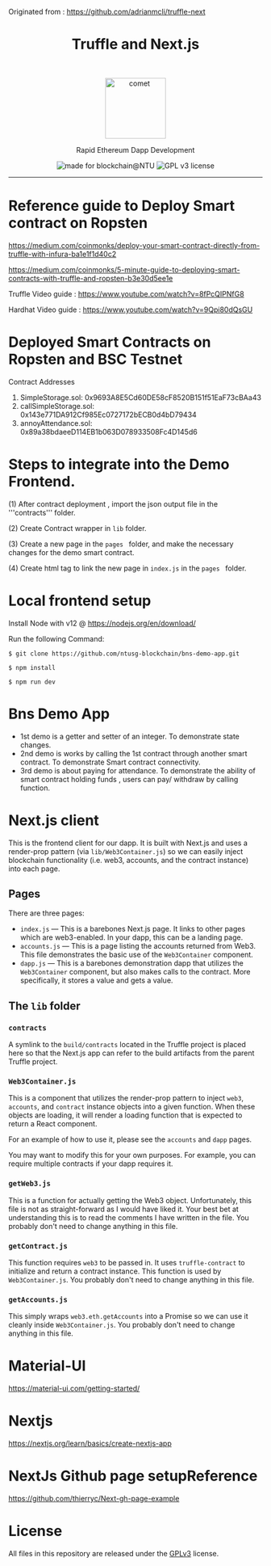 Originated from : https://github.com/adrianmcli/truffle-next

<h1 align="center">Truffle and Next.js</h1> <br>
<p align="center">
  <img alt="comet" src="https://user-images.githubusercontent.com/943555/33169670-574322ee-cffa-11e7-9150-7b720ee0ee24.png" width="120">
</p>
<p align="center">Rapid Ethereum Dapp Development</p>

<p align="center">
  <img alt="made for blockchain@NTU" src="https://img.shields.io/badge/made%20for-Blockchain%40NTU-blue.svg">
  <img alt="GPL v3 license" src="https://img.shields.io/badge/License-GNU%20GPL%20v3-lightgrey.svg">
</p>

---
# Reference guide to Deploy Smart contract on Ropsten

https://medium.com/coinmonks/deploy-your-smart-contract-directly-from-truffle-with-infura-ba1e1f1d40c2

https://medium.com/coinmonks/5-minute-guide-to-deploying-smart-contracts-with-truffle-and-ropsten-b3e30d5ee1e

Truffle Video guide :
https://www.youtube.com/watch?v=8fPcQIPNfG8

Hardhat Video guide : 
https://www.youtube.com/watch?v=9Qpi80dQsGU

# Deployed Smart Contracts on Ropsten and BSC Testnet
Contract Addresses
  1. SimpleStorage.sol: 0x9693A8E5Cd60DE58cF8520B151f51EaF73cBAa43
  2. callSimpleStorage.sol: 0x143e771DA912Cf985Ec0727172bECB0d4bD79434
  3. annoyAttendance.sol: 0x89a38bdaeeD114EB1b063D078933508Fc4D145d6

# Steps to integrate into the Demo Frontend.
(1) After contract deployment , import the json output file in the '''contracts''' folder.

(2) Create Contract wrapper in ``` lib ``` folder. 

(3) Create a new page in the ```pages ``` folder, and make the necessary changes for the demo smart contract. 

(4) Create html tag to link the new page in ``` index.js ``` in the ```pages ``` folder. 

# Local frontend setup 
Install Node with v12 @ https://nodejs.org/en/download/

Run the following Command: 

``` $ git clone https://github.com/ntusg-blockchain/bns-demo-app.git ``` 

``` $ npm install ```

``` $ npm run dev ```

# Bns Demo App

- 1st demo is a getter and setter of an integer. To demonstrate state changes.
- 2nd demo is works by calling the 1st contract through another smart contract. To demonstrate Smart contract connectivity.
- 3rd demo is about paying for attendance. To demonstrate the ability of smart contract holding funds , users can pay/ withdraw by calling function.

# Next.js client

This is the frontend client for our dapp. It is built with Next.js and uses a render-prop pattern (via `lib/Web3Container.js`) so we can easily inject blockchain functionality (i.e. web3, accounts, and the contract instance) into each page.

## Pages

There are three pages:

- `index.js` — This is a barebones Next.js page. It links to other pages which are web3-enabled. In your dapp, this can be a landing page.
- `accounts.js` — This is a page listing the accounts returned from Web3. This file demonstrates the basic use of the `Web3Container` component.
- `dapp.js` — This is a barebones demonstration dapp that utilizes the `Web3Container` component, but also makes calls to the contract. More specifically, it stores a value and gets a value.

## The `lib` folder

### `contracts`

A symlink to the `build/contracts` located in the Truffle project is placed here so that the Next.js app can refer to the build artifacts from the parent Truffle project.

### `Web3Container.js`

This is a component that utilizes the render-prop pattern to inject `web3`, `accounts`, and `contract` instance objects into a given function. When these objects are loading, it will render a loading function that is expected to return a React component.

For an example of how to use it, please see the `accounts` and `dapp` pages.

You may want to modify this for your own purposes. For example, you can require multiple contracts if your dapp requires it.

### `getWeb3.js`

This is a function for actually getting the Web3 object. Unfortunately, this file is not as straight-forward as I would have liked it. Your best bet at understanding this is to read the comments I have written in the file. You probably don't need to change anything in this file.

### `getContract.js`

This function requires `web3` to be passed in. It uses `truffle-contract` to initialize and return a contract instance. This function is used by `Web3Container.js`. You probably don't need to change anything in this file.

### `getAccounts.js`

This simply wraps `web3.eth.getAccounts` into a Promise so we can use it cleanly inside `Web3Container.js`. You probably don't need to change anything in this file.

# Material-UI
https://material-ui.com/getting-started/

# Nextjs
https://nextjs.org/learn/basics/create-nextjs-app

# NextJs Github page setupReference 
https://github.com/thierryc/Next-gh-page-example

# License
All files in this repository are released under the [GPLv3](https://github.com/ntusg-blockchain/bns-demo-app/blob/master/LICENSE) license.

